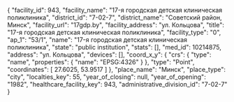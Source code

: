 {
    "facility_id": 943,
    "facility_name": "17-я городская детская клиническая поликлиника",
    "district_id": "7-02-7",
    "district_name": "Советский район, Минск",
    "facility_url": "17gdp.by",
    "facility_address": "ул. Кольцова",
    "title": "17-я городская детская клиническая поликлиника",
    "facility_type": "0",
    "ap_1": "53\/1",
    "name": "17-я городская детская клиническая поликлиника",
    "state": "public institution",
    "stats": [],
    "med_id": 10214875,
    "address": "ул. Кольцова",
    "devices": [],
    "coord_x_y": {
        "crs": {
            "type": "name",
            "properties": {
                "name": "EPSG:4326"
            }
        },
        "type": "Point",
        "coordinates": [
            27.6025,
            53.9517
        ]
    },
    "place_name": "Минск",
    "place_type": "city",
    "localties_key": 55,
    "year_of_closing": null,
    "year_of_opening": "1982",
    "healthcare_facility_key": 943,
    "administrative_division_id": "7-02-7"
}